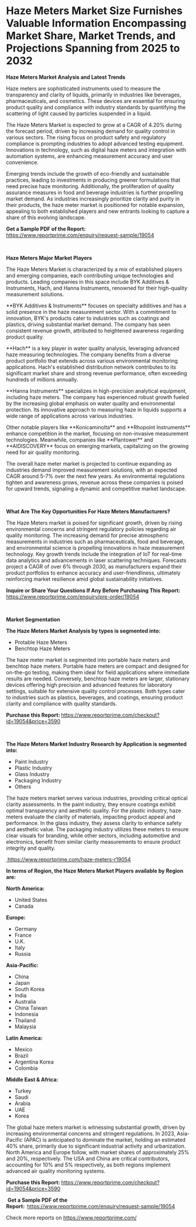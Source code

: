 <p><h1>Haze Meters Market Size Furnishes Valuable Information Encompassing Market Share, Market Trends, and Projections Spanning from 2025 to 2032</h1></p><p><strong>Haze Meters Market Analysis and Latest Trends</strong></p>
<p><p>Haze meters are sophisticated instruments used to measure the transparency and clarity of liquids, primarily in industries like beverages, pharmaceuticals, and cosmetics. These devices are essential for ensuring product quality and compliance with industry standards by quantifying the scattering of light caused by particles suspended in a liquid.</p><p>The Haze Meters Market is expected to grow at a CAGR of 4.20% during the forecast period, driven by increasing demand for quality control in various sectors. The rising focus on product safety and regulatory compliance is prompting industries to adopt advanced testing equipment. Innovations in technology, such as digital haze meters and integration with automation systems, are enhancing measurement accuracy and user convenience.</p><p>Emerging trends include the growth of eco-friendly and sustainable practices, leading to investments in producing greener formulations that need precise haze monitoring. Additionally, the proliferation of quality assurance measures in food and beverage industries is further propelling market demand. As industries increasingly prioritize clarity and purity in their products, the haze meter market is positioned for notable expansion, appealing to both established players and new entrants looking to capture a share of this evolving landscape.</p></p>
<p><strong>Get a Sample PDF of the Report:&nbsp;</strong> <a href="https://www.reportprime.com/enquiry/request-sample/19054?utm_campaign=2268&utm_medium=2&utm_source=Github&utm_content=ia&utm_term=19032025&utm_id=haze-meters">https://www.reportprime.com/enquiry/request-sample/19054</a></p>
<p>&nbsp;</p>
<p><strong>Haze Meters Major Market Players</strong></p>
<p><p>The Haze Meters Market is characterized by a mix of established players and emerging companies, each contributing unique technologies and products. Leading companies in this space include BYK Additives & Instruments, Hach, and Hanna Instruments, renowned for their high-quality measurement solutions. </p><p>**BYK Additives & Instruments** focuses on specialty additives and has a solid presence in the haze measurement sector. With a commitment to innovation, BYK's products cater to industries such as coatings and plastics, driving substantial market demand. The company has seen consistent revenue growth, attributed to heightened awareness regarding product quality.</p><p>**Hach** is a key player in water quality analysis, leveraging advanced haze measuring technologies. The company benefits from a diverse product portfolio that extends across various environmental monitoring applications. Hach's established distribution network contributes to its significant market share and strong revenue performance, often exceeding hundreds of millions annually.</p><p>**Hanna Instruments** specializes in high-precision analytical equipment, including haze meters. The company has experienced robust growth fueled by the increasing global emphasis on water quality and environmental protection. Its innovative approach to measuring haze in liquids supports a wide range of applications across various industries.</p><p>Other notable players like **Konicaminolta** and **Rhopoint Instruments** enhance competition in the market, focusing on non-invasive measurement technologies. Meanwhile, companies like **Plantower** and **AIDISCOVERY** focus on emerging markets, capitalizing on the growing need for air quality monitoring. </p><p>The overall haze meter market is projected to continue expanding as industries demand improved measurement solutions, with an expected CAGR around 5-7% over the next few years. As environmental regulations tighten and awareness grows, revenue across these companies is poised for upward trends, signaling a dynamic and competitive market landscape.</p></p>
<p>&nbsp;</p>
<p><strong>What Are The Key Opportunities For Haze Meters Manufacturers?</strong></p>
<p><p>The Haze Meters market is poised for significant growth, driven by rising environmental concerns and stringent regulatory policies regarding air quality monitoring. The increasing demand for precise atmospheric measurements in industries such as pharmaceuticals, food and beverage, and environmental science is propelling innovations in haze measurement technology. Key growth trends include the integration of IoT for real-time data analytics and advancements in laser scattering techniques. Forecasts project a CAGR of over 6% through 2030, as manufacturers expand their product portfolios to enhance accuracy and user-friendliness, ultimately reinforcing market resilience amid global sustainability initiatives.</p></p>
<p><strong>Inquire or Share Your Questions If Any Before Purchasing This Report:</strong> <a href="https://www.reportprime.com/enquiry/pre-order/19054?utm_campaign=2268&utm_medium=2&utm_source=Github&utm_content=ia&utm_term=19032025&utm_id=haze-meters">https://www.reportprime.com/enquiry/pre-order/19054</a></p>
<p>&nbsp;</p>
<p><strong>Market Segmentation</strong></p>
<p><strong>The Haze Meters Market Analysis by types is segmented into:</strong></p>
<p><ul><li>Protable Haze Meters</li><li>Benchtop Haze Meters</li></ul></p>
<p><p>The haze meter market is segmented into portable haze meters and benchtop haze meters. Portable haze meters are compact and designed for on-the-go testing, making them ideal for field applications where immediate results are needed. Conversely, benchtop haze meters are larger, stationary devices offering high precision and advanced features for laboratory settings, suitable for extensive quality control processes. Both types cater to industries such as plastics, beverages, and coatings, ensuring product clarity and compliance with quality standards.</p></p>
<p><strong>Purchase this Report:&nbsp;</strong><a href="https://www.reportprime.com/checkout?id=19054&price=3590&utm_campaign=2268&utm_medium=2&utm_source=Github&utm_content=ia&utm_term=19032025&utm_id=haze-meters">https://www.reportprime.com/checkout?id=19054&price=3590</a></p>
<p>&nbsp;</p>
<p><strong>The Haze Meters Market Industry Research by Application is segmented into:</strong></p>
<p><ul><li>Paint Industry</li><li>Plastic Industry</li><li>Glass Industry</li><li>Packaging Industry</li><li>Others</li></ul></p>
<p><p>The haze meters market serves various industries, providing critical optical clarity assessments. In the paint industry, they ensure coatings exhibit optimal transparency and aesthetic quality. For the plastic industry, haze meters evaluate the clarity of materials, impacting product appeal and performance. In the glass industry, they assess clarity to enhance safety and aesthetic value. The packaging industry utilizes these meters to ensure clear visuals for branding, while other sectors, including automotive and electronics, benefit from similar clarity measurements to ensure product integrity and quality.</p></p>
<p><a href="https://www.reportprime.com/haze-meters-r19054?utm_campaign=2268&utm_medium=2&utm_source=Github&utm_content=ia&utm_term=19032025&utm_id=haze-meters">&nbsp;https://www.reportprime.com/haze-meters-r19054</a></p>
<p><strong>In terms of Region, the Haze Meters Market Players available by Region are:</strong></p>
<p>
    <p> <strong> North America: </strong>
        <ul>
            <li>United States</li>
            <li>Canada</li>
        </ul>
        </p> 
    <p> <strong> Europe: </strong>
        <ul>
            <li>Germany</li>
            <li>France</li>
            <li>U.K.</li>
            <li>Italy</li>
            <li>Russia</li>
        </ul>
        </p> 
    <p> <strong> Asia-Pacific: </strong>
        <ul>
            <li>China</li>
            <li>Japan</li>
            <li>South Korea</li>
            <li>India</li>
            <li>Australia</li>
            <li>China Taiwan</li>
            <li>Indonesia</li>
            <li>Thailand</li>
            <li>Malaysia</li>
        </ul>
        </p> 
    <p> <strong> Latin America: </strong>
        <ul>
            <li>Mexico</li>
            <li>Brazil</li>
            <li>Argentina Korea</li>
            <li>Colombia</li>
        </ul>
        </p> 
    <p> <strong> Middle East & Africa: </strong>
        <ul>
            <li>Turkey</li>
            <li>Saudi</li>
            <li>Arabia</li>
            <li>UAE</li>
            <li>Korea</li>
        </ul>
    </p>
    </p>
<p><p>The global haze meters market is witnessing substantial growth, driven by increasing environmental concerns and stringent regulations. In 2023, Asia-Pacific (APAC) is anticipated to dominate the market, holding an estimated 40% share, primarily due to significant industrial activity and urbanization. North America and Europe follow, with market shares of approximately 25% and 20%, respectively. The USA and China are critical contributors, accounting for 10% and 5% respectively, as both regions implement advanced air quality monitoring systems.</p></p>
<p><strong>Purchase this Report: </strong><a href="https://www.reportprime.com/checkout?id=19054&price=3590&utm_campaign=2268&utm_medium=2&utm_source=Github&utm_content=ia&utm_term=19032025&utm_id=haze-meters">https://www.reportprime.com/checkout?id=19054&price=3590</a></p>
<p>&nbsp;<strong>Get a Sample PDF of the Report:&nbsp;&nbsp;</strong><a href="https://www.reportprime.com/enquiry/request-sample/19054?utm_campaign=2268&utm_medium=2&utm_source=Github&utm_content=ia&utm_term=19032025&utm_id=haze-meters">https://www.reportprime.com/enquiry/request-sample/19054</a></p>
<p><strong></strong></p>
<p>Check more reports on <a href="https://www.reportprime.com/?utm_campaign=2268&utm_medium=2&utm_source=Github&utm_content=ia&utm_term=19032025&utm_id=haze-meters">https://www.reportprime.com/</a></p>